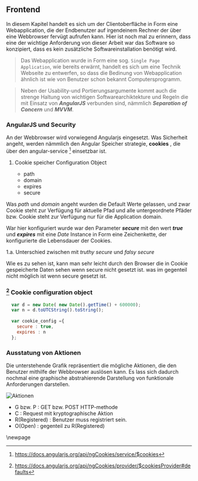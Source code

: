 
## Frontend 

In diesem Kapitel handelt es sich um der Clientoberfläche 
in Form eine Webapplication, die der Endbenutzer auf irgendeinem Rechner
der über eine Webbrowser fervügt aufrufen kann. 
Hier ist noch mal zu erinnern, dass eine der wichtige Anforderung
von dieser Arbeit war das Software so konzipiert, dass es kein
zusätzliche Softwareinstallation benötigt wird.


> Das Webapplication wurde in Form eine sog. `Single Page Application`, wie
bereits erwärnt, handelt es sich um eine Technik Webseite zu entwerfen, so
dass die Bedinung von Webapplication ähnlich ist wie von Benutzer schon
bekannt Computersprogramm.

> Neben der Usability-und Portierungsargumente kommt auch die strenge 
Haltung von wichtigen Softwarearchiktekture und Regeln die mit Einsatz
von ___AngularJS___ verbunden sind, nämmlich ___Separation of Concern___ und
___MVVM___.   

### AngularJS und Security 

An der Webbrowser wird vorwiegend Angularjs eingesetzt.
Was Sicherheit angeht, werden nämmlich den Angular 
Speicher strategie, __cookies__ , die über den angular-service
[^$cookies] einsetzbar ist.

1. Cookie speicher Configuration Object 

	* path
	* domain
	* expires
	* secure

Was <i>path</i> und <i>domain</i> angeht wurden die Default
Werte gelassen, und zwar Cookie steht zur Verfügung für
aktuelle Pfad und alle untergeordnete Pfäder bzw. Cookie 
steht  zur Verfügung nur für die Application domain.

War hier konfiguriert wurde war den Parameter <i> __secure__ </i> mit 
den wert <i> __true__ </i> und <i> __expires__ </i> 
mit eine <i> Date </i> Instance in Form eine Zeichenkette,
der konfigurierte die Lebensdauer der Cookies.  

1.a. Unterschied zwischen mit <i> truthy secure</i> und
<i> falsy secure</i> 


Wie es zu sehen ist, kann man sehr leicht durch den Browser
die in Cookie gespeicherte Daten sehen wenn secure nicht gesetzt
ist. was im gegenteil nicht möglich ist wenn secure gesetzt ist.

### [^cookie-configuration] Cookie configuration object 

```JavaScript
  var d = new Date( new Date().getTime() + 600000);
  var n = d.toUTCString().toString();
  
  var cookie_config ={
    secure : true,
    expires : n 
  };
```


[^$cookies]: https://docs.angularjs.org/api/ngCookies/service/$cookies

[^cookie-configuration]: https://docs.angularjs.org/api/ngCookies/provider/$cookiesProvider#defaults

[^cookie-configuration]: Local/src/resources/static/app/scripts/service/sessionStore.js



### Ausstatung von Aktionen

Die unterstehende Grafik repräsentiert die mögliche Aktionen, die den Benutzer 
mithilfe der Webbrowser auslösen kann. Es lass sich dadurch nochmal eine
graphische abstrahierende Darstellung von funktionale Anforderungen darstellen.

![Aktionen](figures/dotty/routes.png)

* G bzw. P : GET bzw. POST HTTP-methode
* C : Request mit kryptographische Aktion
* R(Registered) : Benutzer muss registriert sein.
* O(Open) : gegenteil zu R(Registered) 


\newpage

